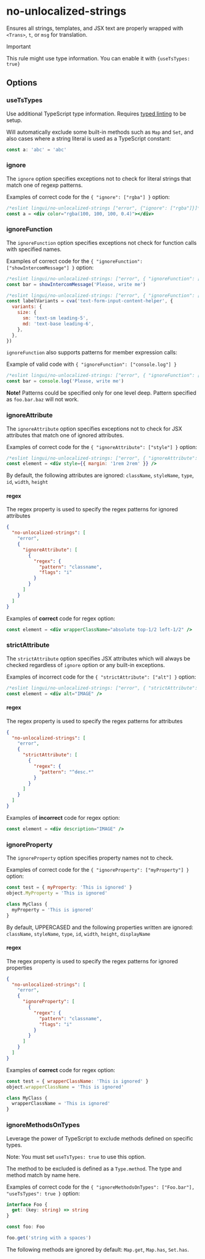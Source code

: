 # no-unlocalized-strings

Ensures all strings, templates, and JSX text are properly wrapped with `<Trans>`, `t`, or `msg` for translation.

> [!IMPORTANT]  
> This rule might use type information. You can enable it with `{useTsTypes: true}`

## Options

### useTsTypes

Use additional TypeScript type information. Requires [typed linting](https://typescript-eslint.io/getting-started/typed-linting/) to be setup.

Will automatically exclude some built-in methods such as `Map` and `Set`, and also cases where a string literal is used as a TypeScript constant:

```ts
const a: 'abc' = 'abc'
```

### ignore

The `ignore` option specifies exceptions not to check for
literal strings that match one of regexp patterns.

Examples of correct code for the `{ "ignore": ["rgba"] }` option:

```jsx
/*eslint lingui/no-unlocalized-strings ["error", {"ignore": ["rgba"]}]*/
const a = <div color="rgba(100, 100, 100, 0.4)"></div>
```

### ignoreFunction

The `ignoreFunction` option specifies exceptions not check for function calls with specified names.

Examples of correct code for the `{ "ignoreFunction": ["showIntercomMessage"] }` option:

```js
/*eslint lingui/no-unlocalized-strings: ["error", { "ignoreFunction": ["showIntercomMessage"] }]*/
const bar = showIntercomMessage('Please, write me')

/*eslint lingui/no-unlocalized-strings: ["error", { "ignoreFunction": ["cva"] }]*/
const labelVariants = cva('text-form-input-content-helper', {
  variants: {
    size: {
      sm: 'text-sm leading-5',
      md: 'text-base leading-6',
    },
  },
})
```

`ignoreFunction` also supports patterns for member expression calls:

Example of valid code with `{ "ignoreFunction": ["console.log"] }`

```js
/*eslint lingui/no-unlocalized-strings: ["error", { "ignoreFunction": ["console.log"] }]*/
const bar = console.log('Please, write me')
```

**Note!** Patterns could be specified only for one level deep. Pattern specified as `foo.bar.baz` will not work.

### ignoreAttribute

The `ignoreAttribute` option specifies exceptions not to check for JSX attributes that match one of ignored attributes.

Examples of correct code for the `{ "ignoreAttribute": ["style"] }` option:

```jsx
/*eslint lingui/no-unlocalized-strings: ["error", { "ignoreAttribute": ["style"] }]*/
const element = <div style={{ margin: '1rem 2rem' }} />
```

By default, the following attributes are ignored: `className`, `styleName`, `type`, `id`, `width`, `height`

#### regex

The regex property is used to specify the regex patterns for ignored attributes

```json
{
  "no-unlocalized-strings": [
    "error",
    {
      "ignoreAttribute": [
        {
          "regex": {
            "pattern": "classname",
            "flags": "i"
          }
        }
      ]
    }
  ]
}
```

Examples of **correct** code for regex option:

```jsx
const element = <div wrapperClassName="absolute top-1/2 left-1/2" />
```

### strictAttribute

The `strictAttribute` option specifies JSX attributes which will always be checked regardless of `ignore`
option or any built-in exceptions.

Examples of incorrect code for the `{ "strictAttribute": ["alt"] }` option:

```jsx
/*eslint lingui/no-unlocalized-strings: ["error", { "strictAttribute": ["alt"] }]*/
const element = <div alt="IMAGE" />
```

#### regex

The regex property is used to specify the regex patterns for attributes

```json
{
  "no-unlocalized-strings": [
    "error",
    {
      "strictAttribute": [
        {
          "regex": {
            "pattern": "^desc.*"
          }
        }
      ]
    }
  ]
}
```

Examples of **incorrect** code for regex option:

```jsx
const element = <div description="IMAGE" />
```

### ignoreProperty

The `ignoreProperty` option specifies property names not to check.

Examples of correct code for the `{ "ignoreProperty": ["myProperty"] }` option:

```jsx
const test = { myProperty: 'This is ignored' }
object.MyProperty = 'This is ignored'

class MyClass {
  myProperty = 'This is ignored'
}
```

By default, UPPERCASED and the following properties written are ignored: `className`, `styleName`, `type`, `id`, `width`, `height`, `displayName`

#### regex

The regex property is used to specify the regex patterns for ignored properties

```json
{
  "no-unlocalized-strings": [
    "error",
    {
      "ignoreProperty": [
        {
          "regex": {
            "pattern": "classname",
            "flags": "i"
          }
        }
      ]
    }
  ]
}
```

Examples of **correct** code for regex option:

```jsx
const test = { wrapperClassName: 'This is ignored' }
object.wrapperClassName = 'This is ignored'

class MyClass {
  wrapperClassName = 'This is ignored'
}
```

### ignoreMethodsOnTypes

Leverage the power of TypeScript to exclude methods defined on specific types.

Note: You must set `useTsTypes: true` to use this option.

The method to be excluded is defined as a `Type.method`. The type and method match by name here.

Examples of correct code for the `{ "ignoreMethodsOnTypes": ["Foo.bar"], "useTsTypes": true }` option:

```ts
interface Foo {
  get: (key: string) => string
}

const foo: Foo

foo.get('string with a spaces')
```

The following methods are ignored by default: `Map.get`, `Map.has`, `Set.has`.
